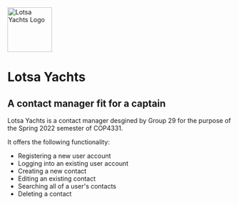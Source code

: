 <img src="http://lotsa.yachts/images/yachtlogo.png" width="100" height="100" alt="Lotsa Yachts Logo" />

# Lotsa Yachts

## A contact manager fit for a captain

Lotsa Yachts is a contact manager desgined by Group 29 for the purpose of the Spring 2022 semester of COP4331.

It offers the following functionality:
- Registering a new user account
- Logging into an existing user account
- Creating a new contact
- Editing an existing contact
- Searching all of a user's contacts
- Deleting a contact
